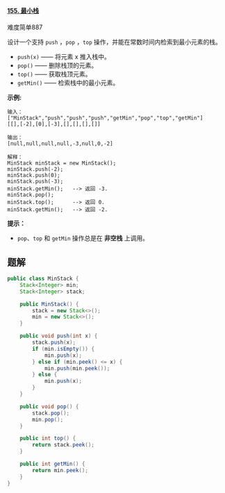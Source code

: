 #### [155. 最小栈](https://leetcode-cn.com/problems/min-stack/)

难度简单887

设计一个支持 `push` ，`pop` ，`top` 操作，并能在常数时间内检索到最小元素的栈。

-   `push(x)` —— 将元素 x 推入栈中。
-   `pop()` —— 删除栈顶的元素。
-   `top()` —— 获取栈顶元素。
-   `getMin()` —— 检索栈中的最小元素。

 

**示例:**

```
输入：
["MinStack","push","push","push","getMin","pop","top","getMin"]
[[],[-2],[0],[-3],[],[],[],[]]

输出：
[null,null,null,null,-3,null,0,-2]

解释：
MinStack minStack = new MinStack();
minStack.push(-2);
minStack.push(0);
minStack.push(-3);
minStack.getMin();   --> 返回 -3.
minStack.pop();
minStack.top();      --> 返回 0.
minStack.getMin();   --> 返回 -2.
```

 

**提示：**

-   `pop`、`top` 和 `getMin` 操作总是在 **非空栈** 上调用。



## 题解

```java
public class MinStack {
    Stack<Integer> min;
    Stack<Integer> stack;

    public MinStack() {
        stack = new Stack<>();
        min = new Stack<>();
    }

    public void push(int x) {
        stack.push(x);
        if (min.isEmpty()) {
            min.push(x);
        } else if (min.peek() <= x) {
            min.push(min.peek());
        } else {
            min.push(x);
        }
    }

    public void pop() {
        stack.pop();
        min.pop();
    }

    public int top() {
        return stack.peek();
    }

    public int getMin() {
        return min.peek();
    }
}
```

